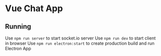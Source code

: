 # Vue Chat App

## Running
Use `npm run server` to start socket.io server
Use `npm run dev` to start client in browser
Use `npm run electron:start` to create production build and run Electron App